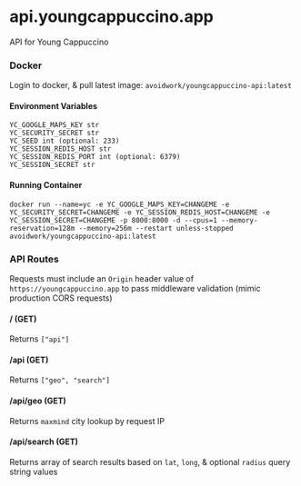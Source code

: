 # api.youngcappuccino.app
API for Young Cappuccino

### Docker
Login to docker, & pull latest image: `avoidwork/youngcappuccino-api:latest`

#### Environment Variables

```
YC_GOOGLE_MAPS_KEY str
YC_SECURITY_SECRET str
YC_SEED int (optional: 233)
YC_SESSION_REDIS_HOST str
YC_SESSION_REDIS_PORT int (optional: 6379)
YC_SESSION_SECRET str
```

#### Running Container
`docker run --name=yc -e YC_GOOGLE_MAPS_KEY=CHANGEME -e YC_SECURITY_SECRET=CHANGEME -e YC_SESSION_REDIS_HOST=CHANGEME -e YC_SESSION_SECRET=CHANGEME -p 8000:8000 -d --cpus=1 --memory-reservation=128m --memory=256m --restart unless-stopped avoidwork/youngcappuccino-api:latest`

### API Routes
Requests must include an `Origin` header value of `https://youngcappuccino.app` to pass middleware validation (mimic production CORS requests)

#### / (GET)
Returns `["api"]`

#### /api (GET)
Returns `["geo", "search"]`

#### /api/geo (GET)
Returns `maxmind` city lookup by request IP

#### /api/search (GET)
Returns array of search results based on `lat`, `long`, & optional `radius` query string values
